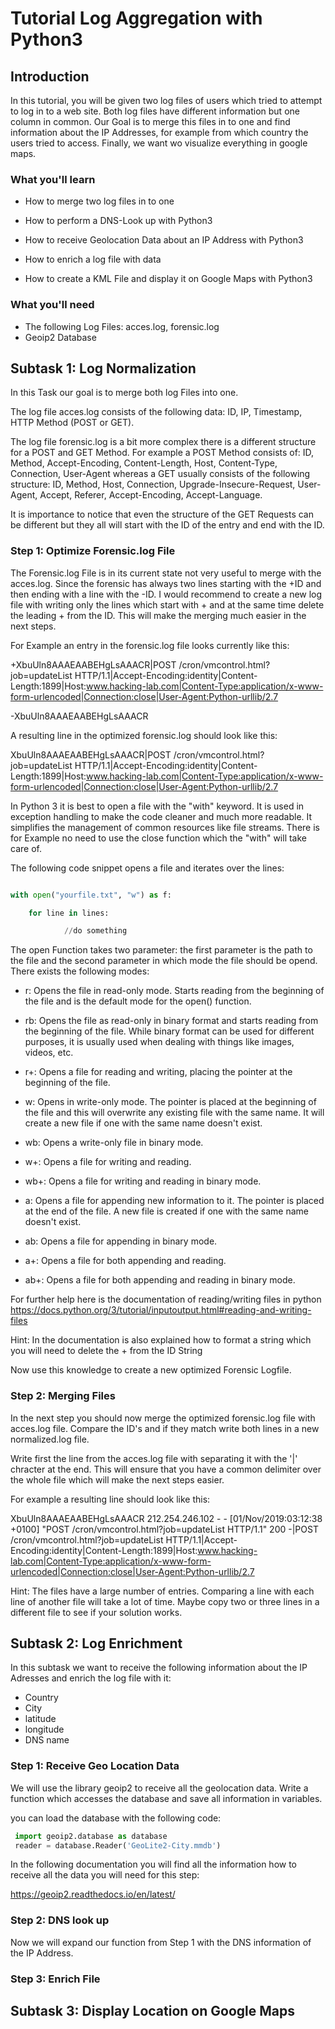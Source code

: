  

# Tutorial Log Aggregation with Python3 

  

## Introduction 

In this tutorial, you will be given two log files of users which tried to attempt to log in to a web site. Both log files have different information but one column in common. Our Goal is to merge this files in to one and find information about the IP Addresses, for example from which country the users tried to access. Finally, we want wo visualize everything in google maps. 


### What you'll learn 

* How to merge two log files in to one 

* How to perform a DNS-Look up with Python3 

* How to receive Geolocation Data about an IP Address with Python3 

* How to enrich a log file with data 

* How to create a KML File and display it on Google Maps with Python3 

  

### What you'll need 

* The following Log Files: acces.log, forensic.log 
* Geoip2 Database

  

## Subtask 1: Log Normalization 

  

In this Task our goal is to merge both log Files into one.  

  

The log file acces.log consists of the following data: ID, IP, Timestamp, HTTP Method (POST or GET). 

  

The log file forensic.log is a bit more complex there is a different structure for a POST and GET Method. For example a POST Method consists of: ID, Method, Accept-Encoding, Content-Length, Host, Content-Type, Connection, User-Agent whereas a GET usually consists of the following structure: ID, Method, Host, Connection, Upgrade-Insecure-Request, User-Agent, Accept, Referer, Accept-Encoding, Accept-Language. 

  

It is importance to notice that even the structure of the GET Requests can be different but they all will start with the ID of the entry and end with the ID. 

  

### Step 1: Optimize Forensic.log File 

  

The Forensic.log File is in its current state not very useful to merge with the acces.log. Since the forensic has always two lines starting with the +ID and then ending with a line with the -ID. I would recommend to create a new log file with writing only the lines which start with + and at the same time delete the leading + from the ID. This will make the merging much easier in the next steps. 

For Example an entry in the forensic.log file looks currently like this:

+XbuUln8AAAEAABEHgLsAAACR|POST /cron/vmcontrol.html?job=updateList HTTP/1.1|Accept-Encoding:identity|Content-Length:1899|Host:www.hacking-lab.com|Content-Type:application/x-www-form-urlencoded|Connection:close|User-Agent:Python-urllib/2.7

-XbuUln8AAAEAABEHgLsAAACR

A resulting line in the optimized forensic.log should look like this:

XbuUln8AAAEAABEHgLsAAACR|POST /cron/vmcontrol.html?job=updateList HTTP/1.1|Accept-Encoding:identity|Content-Length:1899|Host:www.hacking-lab.com|Content-Type:application/x-www-form-urlencoded|Connection:close|User-Agent:Python-urllib/2.7

  
In Python 3 it is best to open a file with the "with" keyword. It is used in exception handling to make the code cleaner and much more readable. It simplifies the management of common resources like file streams. There is for Example no need to use the close function which the "with" will take care of. 

  
The following code snippet opens a file and iterates over the lines: 

  

```python 

with open("yourfile.txt", "w") as f: 

    for line in lines: 

            //do something 

``` 

The open Function takes two parameter: the first parameter is the path to the file and the second parameter in which mode the file should be opend. There exists the following modes: 

* r: Opens the file in read-only mode. Starts reading from the beginning of the file and is the default mode for the open() function. 

* rb: Opens the file as read-only in binary format and starts reading from the beginning of the file. While binary format can be used for different purposes, it is usually used when dealing with things like images, videos, etc. 

* r+: Opens a file for reading and writing, placing the pointer at the beginning of the file. 

* w: Opens in write-only mode. The pointer is placed at the beginning of the file and this will overwrite any existing file with the same name. It will create a new file if one with the same name doesn't exist. 

* wb: Opens a write-only file in binary mode. 

* w+: Opens a file for writing and reading. 

* wb+: Opens a file for writing and reading in binary mode. 

* a: Opens a file for appending new information to it. The pointer is placed at the end of the file. A new file is created if one with the same name doesn't exist. 

* ab: Opens a file for appending in binary mode. 

* a+: Opens a file for both appending and reading. 

* ab+: Opens a file for both appending and reading in binary mode. 

  

For further help here is the documentation of reading/writing files in python https://docs.python.org/3/tutorial/inputoutput.html#reading-and-writing-files 

  
Hint: In the documentation is also explained how to format a string which you will need to delete the + from the ID String 


Now use this knowledge to create a new optimized Forensic Logfile. 


### Step 2: Merging Files 


In the next step you should now merge the optimized forensic.log file with acces.log file. Compare the ID's and if they match write both lines in a new normalized.log file.

Write first the line from the acces.log file with separating it with the '|' chracter at the end. This will ensure that you have a common delimiter over the whole file which will make the next steps easier.

For example a resulting line should look like this:

XbuUln8AAAEAABEHgLsAAACR 212.254.246.102 - - [01/Nov/2019:03:12:38 +0100] "POST /cron/vmcontrol.html?job=updateList HTTP/1.1" 200 -|POST /cron/vmcontrol.html?job=updateList HTTP/1.1|Accept-Encoding:identity|Content-Length:1899|Host:www.hacking-lab.com|Content-Type:application/x-www-form-urlencoded|Connection:close|User-Agent:Python-urllib/2.7

Hint: The files have a large number of entries. Comparing a line with each line of another file will take a lot of time. Maybe copy two or three lines in a different file to see if your solution works.
  

## Subtask 2: Log Enrichment 

In this subtask we want to receive the following information about the IP Adresses and enrich the log file with it:
* Country
* City
* latitude
* longitude
* DNS name
  

### Step 1: Receive Geo Location Data 

We will use the library geoip2 to receive all the geolocation data. Write a function which accesses the database and save all information in variables.

you can load the database with the following code:

```python 
 import geoip2.database as database
 reader = database.Reader('GeoLite2-City.mmdb')
``` 

In the following documentation you will find all the information how to receive all the data you will need for this step:

https://geoip2.readthedocs.io/en/latest/

### Step 2: DNS look up

Now we will expand our function from Step 1 with the DNS information of the IP Address.

### Step 3: Enrich File

  

## Subtask 3: Display Location on Google Maps 

 

 
